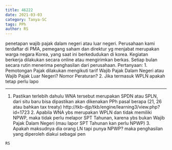 ```yaml
---
title: 46222
date: 2021-03-03
category: Tanya-SC
tags: PPh
author: RS
---
```


penetapan wajib pajak dalam negeri atau luar negeri. Perusahaan kami terdaftar di PMA, pemegang saham dan direktur yg menjabat merupakan warga negara Korea, yang saat ini berkedudukan di korea. Kegiatan berkerja dilakukan secara online atau mengirimkan berkas. Setiap bulan secara rutin menerima penghasilan dari perusahaan. Pertanyaan: 1. Pemotongan Pajak dilakukan mengikuti tarif Wajib Pajak Dalam Negeri atau Wajib Pajak Luar Negeri? Nomor Peraturan? 2. Jika termasuk WPLN apakah tetap perlu lapo

---

1. Pastikan terlebih dahulu WNA tersebut merupakan SPDN atau SPLN, dari situ baru bisa dipastikan akan dikenakan PPh pasal berapa (21, 26 atau bahkan tax treaty) http://tkb-djp/tkb/engine/learning3/view.php?id=1723 2. Apabila WNA ybs merupakan WPLN dan tidak memiliki NPWP, maka tidak perlu melapor SPT Tahunan, karena ybs bukan Wajib Pajak Dalam Negeri (mau lapor SPT Tahunan kan perlu NPWP) 3. Apakah maksudnya dia orang LN tapi punya NPWP? maka penghasilan yang diperoleh diakui sebagai pen

`RS`
